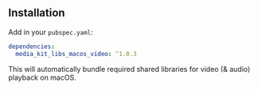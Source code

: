 ## Installation

Add in your `pubspec.yaml`:

```yaml
dependencies:
  media_kit_libs_macos_video: ^1.0.3
```

This will automatically bundle required shared libraries for video (& audio) playback on macOS.
